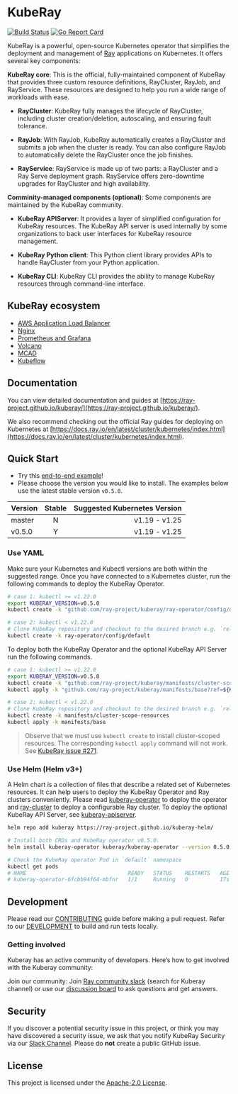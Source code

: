 # KubeRay

[![Build Status](https://github.com/ray-project/kuberay/workflows/Go-build-and-test/badge.svg)](https://github.com/ray-project/kuberay/actions)
[![Go Report Card](https://goreportcard.com/badge/github.com/ray-project/kuberay)](https://goreportcard.com/report/github.com/ray-project/kuberay)

KubeRay is a powerful, open-source Kubernetes operator that simplifies the deployment and management of [Ray](https://github.com/ray-project/ray) applications on Kubernetes. It offers several key components:

**KubeRay core**: This is the official, fully-maintained component of KubeRay that provides three custom resource definitions, RayCluster, RayJob, and RayService. These resources are designed to help you run a wide range of workloads with ease.
    
* **RayCluster**: KubeRay fully manages the lifecycle of RayCluster, including cluster creation/deletion, autoscaling, and ensuring fault tolerance.

* **RayJob**: With RayJob, KubeRay automatically creates a RayCluster and submits a job when the cluster is ready. You can also configure RayJob to automatically delete the RayCluster once the job finishes.

* **RayService**: RayService is made up of two parts: a RayCluster and a Ray Serve deployment graph. RayService offers zero-downtime upgrades for RayCluster and high availability.

**Comminity-managed components (optional)**: Some components are maintained by the KubeRay community.

* **KubeRay APIServer**: It provides a layer of simplified configuration for KubeRay resources. The KubeRay API server is used internally
by some organizations to back user interfaces for KubeRay resource management.

* **KubeRay Python client**: This Python client library provides APIs to handle RayCluster from your Python application.

* **KubeRay CLI**: KubeRay CLI provides the ability to manage KubeRay resources through command-line interface.

## KubeRay ecosystem

* [AWS Application Load Balancer](docs/guidance/ingress.md)
* [Nginx](docs/guidance/ingress.md)
* [Prometheus and Grafana](docs/guidance/prometheus-grafana.md) 
* [Volcano](docs/guidance/volcano-integration.md)
* [MCAD](docs/guidance/kuberay-with-MCAD.md)
* [Kubeflow](docs/guidance/kubeflow-integration.md)

## Documentation

You can view detailed documentation and guides at [https://ray-project.github.io/kuberay/](https://ray-project.github.io/kuberay/).

We also recommend checking out the official Ray guides for deploying on Kubernetes at [https://docs.ray.io/en/latest/cluster/kubernetes/index.html](https://docs.ray.io/en/latest/cluster/kubernetes/index.html).

## Quick Start

* Try this [end-to-end example](helm-chart/ray-cluster/README.md)!
* Please choose the version you would like to install. The examples below use the latest stable version `v0.5.0`.

| Version  |  Stable |  Suggested Kubernetes Version |
|----------|:-------:|------------------------------:|
|  master  |    N    | v1.19 - v1.25 |
|  v0.5.0  |    Y    | v1.19 - v1.25 |

### Use YAML

Make sure your Kubernetes and Kubectl versions are both within the suggested range.
Once you have connected to a Kubernetes cluster, run the following commands to deploy the KubeRay Operator.

```sh
# case 1: kubectl >= v1.22.0
export KUBERAY_VERSION=v0.5.0
kubectl create -k "github.com/ray-project/kuberay/ray-operator/config/default?ref=${KUBERAY_VERSION}&timeout=90s"

# case 2: kubectl < v1.22.0
# Clone KubeRay repository and checkout to the desired branch e.g. `release-0.5`.
kubectl create -k ray-operator/config/default
```

To deploy both the KubeRay Operator and the optional KubeRay API Server run the following commands.

```sh
# case 1: kubectl >= v1.22.0
export KUBERAY_VERSION=v0.5.0
kubectl create -k "github.com/ray-project/kuberay/manifests/cluster-scope-resources?ref=${KUBERAY_VERSION}&timeout=90s"
kubectl apply -k "github.com/ray-project/kuberay/manifests/base?ref=${KUBERAY_VERSION}&timeout=90s"

# case 2: kubectl < v1.22.0
# Clone KubeRay repository and checkout to the desired branch e.g. `release-0.4`.
kubectl create -k manifests/cluster-scope-resources
kubectl apply -k manifests/base
```

> Observe that we must use `kubectl create` to install cluster-scoped resources. The corresponding `kubectl apply` command will not work. See [KubeRay issue #271](https://github.com/ray-project/kuberay/issues/271).

### Use Helm (Helm v3+)

A Helm chart is a collection of files that describe a related set of Kubernetes resources.
It can help users to deploy the KubeRay Operator and Ray clusters conveniently.
Please read [kuberay-operator](helm-chart/kuberay-operator/README.md) to deploy the operator and [ray-cluster](helm-chart/ray-cluster/README.md) to deploy a configurable Ray cluster. To deploy the optional KubeRay API Server, see [kuberay-apiserver](helm-chart/kuberay-apiserver/README.md).

```sh
helm repo add kuberay https://ray-project.github.io/kuberay-helm/

# Install both CRDs and KubeRay operator v0.5.0.
helm install kuberay-operator kuberay/kuberay-operator --version 0.5.0

# Check the KubeRay operator Pod in `default` namespace
kubectl get pods
# NAME                                READY   STATUS    RESTARTS   AGE
# kuberay-operator-6fcbb94f64-mbfnr   1/1     Running   0          17s
```

## Development

Please read our [CONTRIBUTING](CONTRIBUTING.md) guide before making a pull request. Refer to our [DEVELOPMENT](./ray-operator/DEVELOPMENT.md) to build and run tests locally.

### Getting involved
Kuberay has an active community of developers. Here’s how to get involved with the Kuberay community:

Join our community: Join [Ray community slack](https://forms.gle/9TSdDYUgxYs8SA9e8) (search for Kuberay channel) or use our [discussion board](https://discuss.ray.io/c/ray-clusters/ray-kubernetes) to ask questions and get answers.

## Security

If you discover a potential security issue in this project, or think you may
have discovered a security issue, we ask that you notify KubeRay Security via our
[Slack Channel](https://ray-distributed.slack.com/archives/C02GFQ82JPM).
Please do **not** create a public GitHub issue.

## License

This project is licensed under the [Apache-2.0 License](LICENSE).

